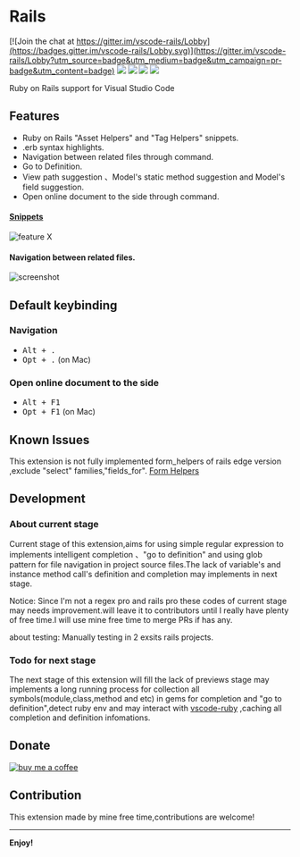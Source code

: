 # Rails

[![Join the chat at https://gitter.im/vscode-rails/Lobby](https://badges.gitter.im/vscode-rails/Lobby.svg)](https://gitter.im/vscode-rails/Lobby?utm_source=badge&utm_medium=badge&utm_campaign=pr-badge&utm_content=badge) 
[![](https://vsmarketplacebadge.apphb.com/version/bung87.rails.svg
)](https://marketplace.visualstudio.com/items?itemName=bung87.rails)
[![](https://vsmarketplacebadge.apphb.com/installs-short/bung87.rails.svg
)](https://marketplace.visualstudio.com/items?itemName=bung87.rails)
[![](https://vsmarketplacebadge.apphb.com/rating-short/bung87.rails.svg
)](https://marketplace.visualstudio.com/items?itemName=bung87.rails)
[![](https://vsmarketplacebadge.apphb.com/trending-monthly/bung87.rails.svg
)](https://marketplace.visualstudio.com/items?itemName=bung87.rails)


Ruby on Rails support for Visual Studio Code

## Features

- Ruby on Rails "Asset Helpers" and "Tag Helpers" snippets.
- .erb syntax highlights.
- Navigation between related files through command.
- Go to Definition.
- View path suggestion 、Model's static method suggestion and Model's field suggestion.
- Open online document to the side through command.

#### [Snippets](https://github.com/bung87/vscode-rails/blob/master/snippets)

![feature X](https://github.com/bung87/vscode-rails/raw/master/./images/vscode-rails.gif)

#### Navigation between related files.

![screenshot](https://github.com/bung87/vscode-rails/raw/master/./images/rails-nav.png)

## Default keybinding

### Navigation

- <kbd>Alt + .</kbd>
- <kbd>Opt + .</kbd> (on Mac)

### Open online document to the side

- <kbd>Alt + F1</kbd>
- <kbd>Opt + F1</kbd> (on Mac)

## Known Issues

This extension is not fully implemented form_helpers of rails edge version ,exclude "select" families,"fields_for".
[Form Helpers](http://edgeguides.rubyonrails.org/form_helpers.html)

## Development

### About current stage

Current stage of this extension,aims for using simple regular expression to implements intelligent completion 、"go to definition" and using glob pattern for file navigation in project source files.The lack of variable's and instance method call's definition and completion may implements in next stage.

Notice: Since I'm not a regex pro and rails pro these codes of current stage may needs improvement.will leave it to contributors until I really have plenty of free time.I will use mine free time to merge PRs if has any.

about testing: Manually testing in 2 exsits rails projects.

### Todo for next stage

The next stage of this extension will fill the lack of previews stage may implements a long running process for collection all symbols(module,class,method and etc) in gems for completion and "go to definition",detect ruby env and may interact with [vscode-ruby](https://github.com/rubyide/vscode-ruby) ,caching all completion and definition infomations.

## Donate

[![buy me a coffee](https://img.shields.io/badge/donate-buy%20me%20a%20coffee-orange.svg)](https://www.buymeacoffee.com/d4v36nCg1)  

## Contribution

This extension made by mine free time,contributions are welcome!

---

**Enjoy!**
